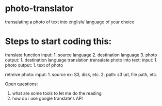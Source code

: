 # photo-translator
transalating a photo of text into english/ language of your choice

# Steps to start coding this: 

translate function
    input: 
        1. source language
        2. destination language 
        3. photo
    output: 
        1. destination language translation 
transalate photo into text: 
    input: 
        1. photo 
    output: 
        1. text of photo

retreive photo: 
    input: 
        1. source ex: S3, disk, etc. 
        2. path: s3 url, file path, etc. 

Open questions: 
1. what are some tools to let me do the reading
2. how do i use google translate's API

